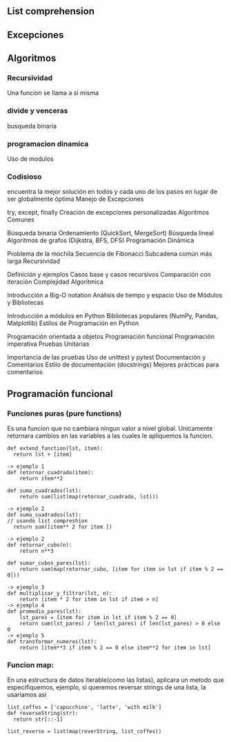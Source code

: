 ## List comprehension

## Excepciones
## Algoritmos
### Recursividad
Una funcion se llama a si misma
### divide y venceras
busqueda binaria
### programacion dinamica
Uso de modulos
### Codisioso
encuentra la mejor solución en todos y cada uno de los pasos en lugar de ser globalmente óptima
Manejo de Excepciones

try, except, finally
Creación de excepciones personalizadas
Algoritmos Comunes

Búsqueda binaria
Ordenamiento (QuickSort, MergeSort)
Búsqueda lineal
Algoritmos de grafos (Dijkstra, BFS, DFS)
Programación Dinámica

Problema de la mochila
Secuencia de Fibonacci
Subcadena común más larga
Recursividad

Definición y ejemplos
Casos base y casos recursivos
Comparación con iteración
Complejidad Algorítmica

Introducción a Big-O notation
Análisis de tiempo y espacio
Uso de Módulos y Bibliotecas

Introducción a módulos en Python
Bibliotecas populares (NumPy, Pandas, Matplotlib)
Estilos de Programación en Python

Programación orientada a objetos
Programación funcional
Programación imperativa
Pruebas Unitarias

Importancia de las pruebas
Uso de unittest y pytest
Documentación y Comentarios
Estilo de documentación (docstrings)
Mejores prácticas para comentarios

## Programación funcional
### Funciones puras (pure functions)
Es una funcion que no cambiara ningun valor a nivel global. Unicamente retornara cambios en las variables a las cuales le apliquemos la funcion.
```
def extend_function(lst, item):
  return lst + [item]

-> ejemplo 1
def retornar_cuadrado(item):
    return item**2

def suma_cuadrados(lst):
    return sum(list(map(retornar_cuadrado, lst)))

-> ejemplo 2
def suma_cuadrados(lst):
// usando list compreshion
  return sum([item** 2 for item ])

-> ejemplo 2
def retornar_cubo(n):
    return n**3

def sumar_cubos_pares(lst):
    return sum(map(retornar_cubo, [item for item in lst if item % 2 == 0]))

-> ejemplo 3
def multiplicar_y_filtrar(lst, n):
    return [item * 2 for item in lst if item > n]
-> ejemplo 4
def promedio_pares(lst):
    lst_pares = [item for item in lst if item % 2 == 0]
    return sum(lst_pares) / len(lst_pares) if len(lst_pares) > 0 else 0
-> ejemplo 5
def transformar_numeros(lst):
    return [item**3 if item % 2 == 0 else item**2 for item in lst]

```

### Funcion map:
En una estructura de datos iterable(como las listas), aplicara un metodo que especifiquemos, ejemplo, si queremos reversar strings de una lista, la usariamos así

```
list_coffes = ['capucchino', 'latte', 'with milk']
def reverseString(str):
  return str[::-1]

list_reverse = list(map(reverString, list_coffes))

```
